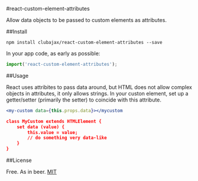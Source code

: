 #react-custom-element-attributes

Allow data objects to be passed to custom elements as attributes.

##Install

    npm install clubajax/react-custom-element-attributes --save
    
In your app code, as early as possible:
```jsx
import('react-custom-element-attributes');
```
##Usage

React uses attribites to pass data around, but HTML does not allow complex objects in attributes, it only allows strings.
In your custon element, set up a getter/setter (primarily the setter) to coincide with this attribute.
```jsx
<my-custom data={this.props.data}></mycustom

class MyCustom extends HTMLElement {
    set data (value) {
        this.value = value;
        // do something very data-like
    }
}
```

##License

Free. As in beer. [MIT](./LICENSE)